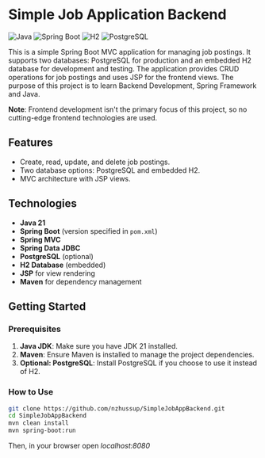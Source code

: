 # Simple Job Application Backend

![Java](https://img.shields.io/badge/Java-007396?style=for-the-badge&logo=java&logoColor=white)
![Spring Boot](https://img.shields.io/badge/Spring%20Boot-6DB33F?style=for-the-badge&logo=spring&logoColor=white)
![H2](https://img.shields.io/badge/H2-4B8BBE?style=for-the-badge&logo=h2database&logoColor=white)
![PostgreSQL](https://img.shields.io/badge/PostgreSQL-4169E1?style=for-the-badge&logo=postgresql&logoColor=white)


This is a simple Spring Boot MVC application for managing job postings. 
It supports two databases: PostgreSQL for production and an embedded H2 database for development and testing. 
The application provides CRUD operations for job postings and uses JSP for the frontend views. 
The purpose of this project is to learn Backend Development, Spring Framework and Java.

**Note**: Frontend development isn't the primary focus of this project, so no cutting-edge frontend technologies are used.

## Features

- Create, read, update, and delete job postings.
- Two database options: PostgreSQL and embedded H2.
- MVC architecture with JSP views.

## Technologies

- **Java 21**
- **Spring Boot** (version specified in `pom.xml`)
- **Spring MVC**
- **Spring Data JDBC**
- **PostgreSQL** (optional)
- **H2 Database** (embedded)
- **JSP** for view rendering
- **Maven** for dependency management

## Getting Started

### Prerequisites

1. **Java JDK**: Make sure you have JDK 21 installed.
2. **Maven**: Ensure Maven is installed to manage the project dependencies.
3. **Optional: PostgreSQL**: Install PostgreSQL if you choose to use it instead of H2.

### How to Use

```bash
git clone https://github.com/nzhussup/SimpleJobAppBackend.git
cd SimpleJobAppBackend
mvn clean install
mvn spring-boot:run
```

Then, in your browser open *localhost:8080*


